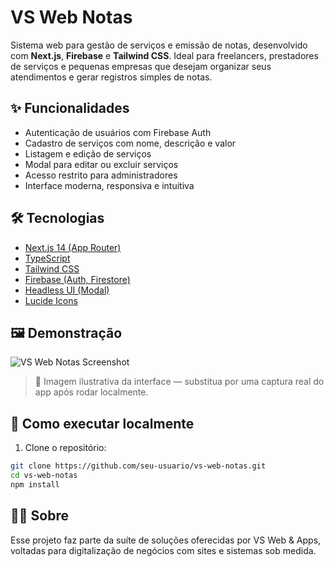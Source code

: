# VS Web Notas

Sistema web para gestão de serviços e emissão de notas, desenvolvido com **Next.js**, **Firebase** e **Tailwind CSS**. Ideal para freelancers, prestadores de serviços e pequenas empresas que desejam organizar seus atendimentos e gerar registros simples de notas.

## ✨ Funcionalidades

- Autenticação de usuários com Firebase Auth
- Cadastro de serviços com nome, descrição e valor
- Listagem e edição de serviços
- Modal para editar ou excluir serviços
- Acesso restrito para administradores
- Interface moderna, responsiva e intuitiva

## 🛠️ Tecnologias

- [Next.js 14 (App Router)](https://nextjs.org/)
- [TypeScript](https://www.typescriptlang.org/)
- [Tailwind CSS](https://tailwindcss.com/)
- [Firebase (Auth, Firestore)](https://firebase.google.com/)
- [Headless UI (Modal)](https://headlessui.com/)
- [Lucide Icons](https://lucide.dev/)

## 🖼️ Demonstração

![VS Web Notas Screenshot](./public/screenshot.png)

> 📌 Imagem ilustrativa da interface — substitua por uma captura real do app após rodar localmente.

## 🚀 Como executar localmente

1. Clone o repositório:

```bash
git clone https://github.com/seu-usuario/vs-web-notas.git
cd vs-web-notas
npm install

```

## 🧑‍💼 Sobre
Esse projeto faz parte da suíte de soluções oferecidas por VS Web & Apps, voltadas para digitalização de negócios com sites e sistemas sob medida.